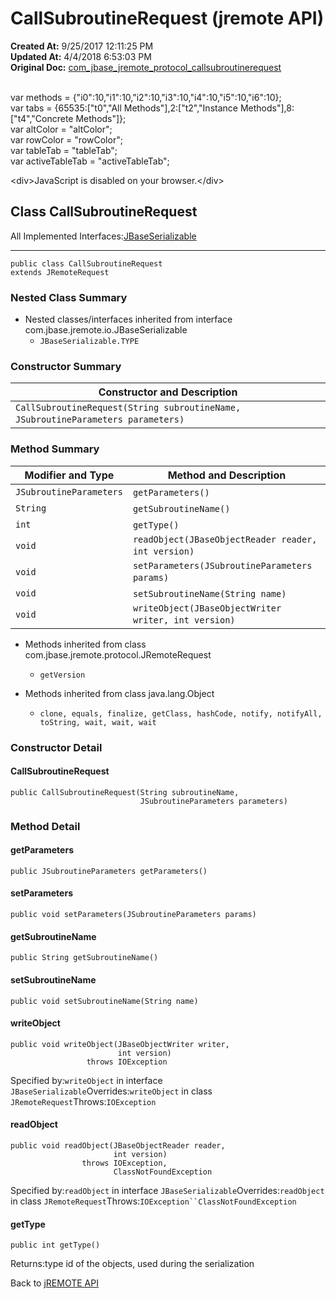 # CallSubroutineRequest (jremote API)

**Created At:** 9/25/2017 12:11:25 PM  
**Updated At:** 4/4/2018 6:53:03 PM  
**Original Doc:** [com_jbase_jremote_protocol_callsubroutinerequest](https://docs.jbase.com/39270-protocol/com_jbase_jremote_protocol_callsubroutinerequest)  

<!--<br>    try {<br>        if (location.href.indexOf('is-external=true') == -1) {<br>            parent.document.title="CallSubroutineRequest (jremote   API)";<br>        }<br>    }<br>    catch(err) {<br>    }<br>//--><br>var methods = {"i0":10,"i1":10,"i2":10,"i3":10,"i4":10,"i5":10,"i6":10};<br>var tabs = {65535:["t0","All Methods"],2:["t2","Instance Methods"],8:["t4","Concrete Methods"]};<br>var altColor = "altColor";<br>var rowColor = "rowColor";<br>var tableTab = "tableTab";<br>var activeTableTab = "activeTableTab";&lt;div&gt;JavaScript is disabled on your browser.&lt;/div&gt;


## Class CallSubroutineRequest

All Implemented Interfaces:[JBaseSerializable](./../../io/jbaseserializable-%28jremote-api%29 "interface in com.jbase.jremote.io")
* * *


```
public class CallSubroutineRequest
extends JRemoteRequest
```

### Nested Class Summary

- Nested classes/interfaces inherited from interface com.jbase.jremote.io.JBaseSerializable
    - `JBaseSerializable.TYPE`






### Constructor Summary


| Constructor and Description<br> |
| --- |
| `CallSubroutineRequest(String subroutineName, JSubroutineParameters parameters)` <br> |






### Method Summary


| Modifier and Type<br> | Method and Description<br> |
| --- | --- |
| `JSubroutineParameters`<br> | `getParameters()` <br> |
| `String`<br> | `getSubroutineName()` <br> |
| `int`<br> | `getType()` <br> |
| `void`<br> | `readObject(JBaseObjectReader reader, int version)` <br> |
| `void`<br> | `setParameters(JSubroutineParameters params)` <br> |
| `void`<br> | `setSubroutineName(String name)` <br> |
| `void`<br> | `writeObject(JBaseObjectWriter writer, int version)` <br> |


- Methods inherited from class com.jbase.jremote.protocol.JRemoteRequest
    - `getVersion`


- Methods inherited from class java.lang.Object
    - `clone, equals, finalize, getClass, hashCode, notify, notifyAll, toString, wait, wait, wait`

### Constructor Detail

#### CallSubroutineRequest

```
public CallSubroutineRequest(String subroutineName,
                             JSubroutineParameters parameters)
```







### Method Detail

#### getParameters

```
public JSubroutineParameters getParameters()
```

#### setParameters

```
public void setParameters(JSubroutineParameters params)
```

#### getSubroutineName

```
public String getSubroutineName()
```

#### setSubroutineName

```
public void setSubroutineName(String name)
```

#### writeObject

```
public void writeObject(JBaseObjectWriter writer,
                        int version)
                 throws IOException
```
Specified by:`writeObject` in interface `JBaseSerializable`Overrides:`writeObject` in class `JRemoteRequest`Throws:`IOException`
#### readObject

```
public void readObject(JBaseObjectReader reader,
                       int version)
                throws IOException,
                       ClassNotFoundException
```
Specified by:`readObject` in interface `JBaseSerializable`Overrides:`readObject` in class `JRemoteRequest`Throws:`IOException``ClassNotFoundException`
#### getType

```
public int getType()
```
Returns:type id of the objects, used during the serialization

Back to [jREMOTE API](com_jbase_jremote_package-summary)
